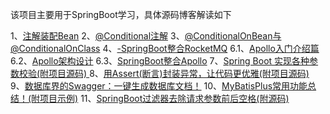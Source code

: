 该项目主要用于SpringBoot学习，具体源码博客解读如下

1、[注解装配Bean](https://www.cnblogs.com/qdhxhz/p/11006289.html)
2、[@Conditional注解](https://www.cnblogs.com/qdhxhz/p/11020434.html)
3、[@ConditionalOnBean与@ConditionalOnClass](https://www.cnblogs.com/qdhxhz/p/11027546.html)
4、[-SpringBoot整合RocketMQ](https://www.cnblogs.com/qdhxhz/p/11109696.html)
6.1、[Apollo入门介绍篇](https://www.cnblogs.com/qdhxhz/p/13388054.html)
6.2、[Apollo架构设计](https://www.cnblogs.com/qdhxhz/p/13394182.html)
6.3、[SpringBoot整合Apollo](https://www.cnblogs.com/qdhxhz/p/13449285.html)
7、[Spring Boot 实现各种参数校验(附项目源码) ](https://www.cnblogs.com/qdhxhz/p/15639059.html)
8、[用Assert(断言)封装异常，让代码更优雅(附项目源码)](https://mp.weixin.qq.com/s/z7lSvPmDewLQjv_KvQbP-w)
9、[数据库界的Swagger：一键生成数据库文档！](https://mp.weixin.qq.com/s/Bisc6uZk4n2ZRi60NH4BfQ)
10、[MyBatisPlus常用功能总结！(附项目示例)](https://mp.weixin.qq.com/s/lHdpD_4kiKVC7htwrJ32yA)
11、[SpringBoot过滤器去除请求参数前后空格(附源码)](https://mp.weixin.qq.com/s/l0fg8WffbMwzDv42DrF0fA)

